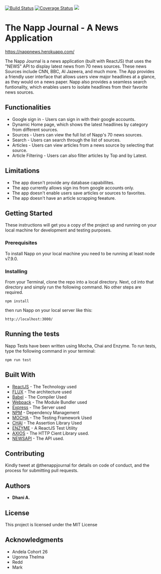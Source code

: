 [![Build Status](https://travis-ci.org/dhaniboy09/napp.svg?branch=staging)](https://travis-ci.org/dhaniboy09/napp) [![Coverage Status](https://coveralls.io/repos/github/dhaniboy09/napp/badge.svg?branch=staging)](https://coveralls.io/github/dhaniboy09/napp?branch=staging) <a href="https://codeclimate.com/github/codeclimate/codeclimate"><img src="https://codeclimate.com/github/codeclimate/codeclimate/badges/gpa.svg" /></a>

# The Napp Journal - A News Application
https://nappnews.herokuapp.com/

The Napp Journal is a news application (built with ReactJS) that uses the "NEWS" API to display latest news from 70 news sources. These news Sources include CNN, BBC, Al Jazeera, and much more. The App provides a friendly user interface that allows users view major headlines at a glance, as they would on a news paper. Napp also provides a seamless search funtionality, which enables users to isolate headlines from their favorite news sources.

## Functionalities
* Google sign in - Users can sign in with their google accounts.
* Dynamic Home page, which shows the latest headlines by category from different sources.
* Sources - Users can view the full list of Napp's 70 news sources.
* Search - Users can search through the list of sources.
* Articles - Users can view articles from a news source by selecting that source.
* Article Filtering - Users can also filter articles by Top and by Latest.

## Limitations

* The app doesn't provide any database capabillites.
* The app currently allows sign ins from google accounts only.
* The app doesn't enable users save articles or sources to favorites.
* The app doesn't have an article scrapping feeature.

## Getting Started

These instructions will get you a copy of the project up and running on your local machine for development and testing purposes. 

### Prerequisites

To install Napp on your local machine you need to be running at least node v7.9.0. 

### Installing

From your Terminal, clone the repo into a local directory. Next, cd into that directory and simply run the following command. No other steps are required.

```
npm install
```
then run Napp on your local server like this:

```
http://localhost:3000/
```

## Running the tests

Napp Tests have been written using Mocha, Chai and Enzyme. To run tests, type the following command in your terminal:
```
npm run test
```

## Built With

* [ReactJS](http://www.dropwizard.io/1.0.2/docs/) 	- The Technology used
* [FLUX](http://www.dropwizard.io/1.0.2/docs/) 		- The architecture used
* [Babel](http://www.babeljs.io/docs/) 				- The Compiler Used
* [Webpack](https://webpack.github.io/docs/) 		- The Module Bundler used
* [Express](https://expressjs.com/) 				- The Server used
* [NPM](https://www.npmjs.org/) 					- Dependency Management
* [MOCHA](https://mochajs.org/) 					- The Testing Framework Used
* [CHAI](https://chaijs.com/) 						- The Assertion Library Used
* [ENZYME](https://github.com/airbnb/enzyme) 		- A ReactJS Test Utility
* [AXIOS](https://www.npmjs.com/package/axios) 		- The HTTP Cient Library used.
* [NEWSAPI](https://newsapi.org/) 					- The API used.

## Contributing

Kindly tweet at @thenappjournal for details on code of conduct, and the process for submitting pull requests.

## Authors

* **Dhani A.** 

## License

This project is licensed under the MIT License

## Acknowledgments

* Andela Cohort 26
* Ugonna Thelma
* Redd
* Mark



